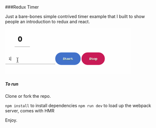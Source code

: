 ###Redux Timer

Just a bare-bones simple contrived timer example that I built to show people an introduction to redux and react. 

![](/Timer.gif)

##### To run  
Clone or fork the repo.

`npm install` to install dependencies
`npm run dev` to load up the webpack server, comes with HMR

Enjoy.
